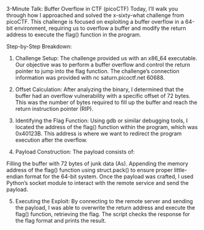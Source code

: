 3-Minute Talk: Buffer Overflow in CTF (picoCTF)
Today, I’ll walk you through how I approached and solved the x-sixty-what challenge from picoCTF. This challenge is focused on exploiting a buffer overflow in a 64-bit environment, requiring us to overflow a buffer and modify the return address to execute the flag() function in the program.

Step-by-Step Breakdown:
1. Challenge Setup: The challenge provided us with an x86_64 executable. Our objective was to perform a buffer overflow and control the return pointer to jump into the flag function. The challenge’s connection information was provided with nc saturn.picoctf.net 60688.

2. Offset Calculation: After analyzing the binary, I determined that the buffer had an overflow vulnerability with a specific offset of 72 bytes. This was the number of bytes required to fill up the buffer and reach the return instruction pointer (RIP).

3. Identifying the Flag Function: Using gdb or similar debugging tools, I located the address of the flag() function within the program, which was 0x40123B. This address is where we want to redirect the program execution after the overflow.

4. Payload Construction: The payload consists of:

Filling the buffer with 72 bytes of junk data (As).
Appending the memory address of the flag() function using struct.pack() to ensure proper little-endian format for the 64-bit system.
Once the payload was crafted, I used Python’s socket module to interact with the remote service and send the payload.

5. Executing the Exploit: By connecting to the remote server and sending the payload, I was able to overwrite the return address and execute the flag() function, retrieving the flag. The script checks the response for the flag format and prints the result.


